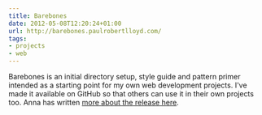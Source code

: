 ```yaml
---
title: Barebones
date: 2012-05-08T12:20:24+01:00
url: http://barebones.paulrobertlloyd.com/
tags:
- projects
- web
---
```

Barebones is an initial directory setup, style guide and pattern primer intended as a starting point for my own web development projects. I've made it available on GitHub so that others can use it in their own projects too. Anna has written [more about the release here][1].

[1]: http://maban.co.uk/69
